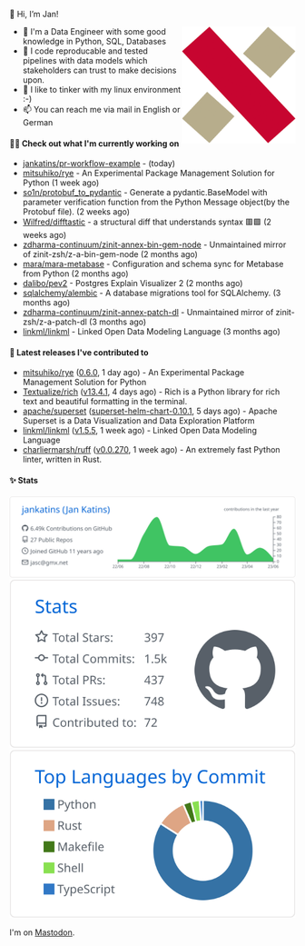 👋 Hi, I’m Jan!

<img align="right" src="https://raw.githubusercontent.com/kreuzwerkerbot/kreuzwerkerbot/master/assets/xw.png" width="200">

- 🌱 I'm a Data Engineer with some good knowledge in Python, SQL, Databases
- 💪 I code reproducable and tested pipelines with data models which stakeholders can trust to make decisions upon.
- 💞️ I like to tinker with my linux environment :-)
- 📫 You can reach me via mail in English or German

#### 👩‍💻 Check out what I'm currently working on

- [jankatins/pr-workflow-example](https://github.com/jankatins/pr-workflow-example) -  (today)
- [mitsuhiko/rye](https://github.com/mitsuhiko/rye) - An Experimental Package Management Solution for Python (1 week ago)
- [so1n/protobuf_to_pydantic](https://github.com/so1n/protobuf_to_pydantic) - Generate a pydantic.BaseModel with parameter verification function from the Python Message object(by the Protobuf file). (2 weeks ago)
- [Wilfred/difftastic](https://github.com/Wilfred/difftastic) - a structural diff that understands syntax 🟥🟩 (2 weeks ago)
- [zdharma-continuum/zinit-annex-bin-gem-node](https://github.com/zdharma-continuum/zinit-annex-bin-gem-node) - Unmaintained mirror of zinit-zsh/z-a-bin-gem-node (2 months ago)
- [mara/mara-metabase](https://github.com/mara/mara-metabase) - Configuration and schema sync for Metabase from Python (2 months ago)
- [dalibo/pev2](https://github.com/dalibo/pev2) - Postgres Explain Visualizer 2 (2 months ago)
- [sqlalchemy/alembic](https://github.com/sqlalchemy/alembic) - A database migrations tool for SQLAlchemy. (3 months ago)
- [zdharma-continuum/zinit-annex-patch-dl](https://github.com/zdharma-continuum/zinit-annex-patch-dl) - Unmaintained mirror of zinit-zsh/z-a-patch-dl (3 months ago)
- [linkml/linkml](https://github.com/linkml/linkml) - Linked Open Data Modeling Language (3 months ago)

#### 🔭 Latest releases I've contributed to

- [mitsuhiko/rye](https://github.com/mitsuhiko/rye) ([0.6.0](https://github.com/mitsuhiko/rye/releases/tag/0.6.0), 1 day ago) - An Experimental Package Management Solution for Python
- [Textualize/rich](https://github.com/Textualize/rich) ([v13.4.1](https://github.com/Textualize/rich/releases/tag/v13.4.1), 4 days ago) - Rich is a Python library for rich text and beautiful formatting in the terminal.
- [apache/superset](https://github.com/apache/superset) ([superset-helm-chart-0.10.1](https://github.com/apache/superset/releases/tag/superset-helm-chart-0.10.1), 5 days ago) - Apache Superset is a Data Visualization and Data Exploration Platform
- [linkml/linkml](https://github.com/linkml/linkml) ([v1.5.5](https://github.com/linkml/linkml/releases/tag/v1.5.5), 1 week ago) - Linked Open Data Modeling Language
- [charliermarsh/ruff](https://github.com/charliermarsh/ruff) ([v0.0.270](https://github.com/charliermarsh/ruff/releases/tag/v0.0.270), 1 week ago) - An extremely fast Python linter, written in Rust.


#### ✨ Stats

  [![](https://raw.githubusercontent.com/jankatins/jankatins/master/profile-summary-card-output/github/0-profile-details.svg)](https://github.com/vn7n24fzkq/github-profile-summary-cards)
  [![](https://raw.githubusercontent.com/jankatins/jankatins/master/profile-summary-card-output/github/3-stats.svg)](https://github.com/vn7n24fzkq/github-profile-summary-cards)
  [![](https://raw.githubusercontent.com/jankatins/jankatins/master/profile-summary-card-output/github/2-most-commit-language.svg)](https://github.com/vn7n24fzkq/github-profile-summary-cards)

I'm on <a rel="me" href="https://fosstodon.org/@jankatins">Mastodon</a>.
